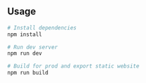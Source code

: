 
## Usage

```bash
# Install dependencies
npm install

# Run dev server
npm run dev

# Build for prod and export static website
npm run build
```
